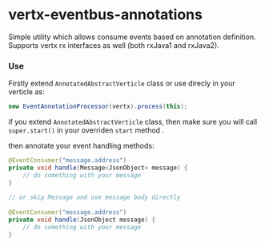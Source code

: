 # vertx-eventbus-annotations
Simple utility which allows consume events based on annotation definition.
Supports vertx rx interfaces as well (both rxJava1 and rxJava2).

### Use
Firstly extend  `AnnotatedAbstractVerticle` class or use direcly in your verticle as:
```java
new EventAnnotationProcessor(vertx).process(this);
```
if you extend `AnnotatedAbstractVerticle` class, then make sure you will call `super.start()`
in your overriden `start` method .

then annotate your event handling methods:

```java
@EventConsumer("message.address")
private void handle(Message<JsonObject> message) {
    // do something with your message
}
 
// or skip Message and use message body directly
 
@EventConsumer("message.address")
private void handle(JsonObject message) {
    // do something with your message
}
```
